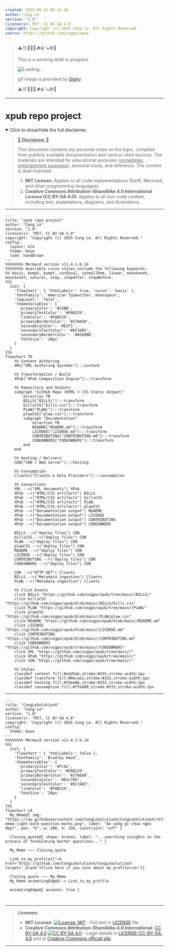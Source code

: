 ```yaml
---
created: 2025-06-21 05:31:26
author: Cong Le
version: "1.0"
license(s): MIT, CC BY-SA 4.0
copyright: Copyright (c) 2025 Cong Le. All Rights Reserved.
source: https://github.com/usgpo/xpub
---
```



> ⚠️🏗️🚧🦺🧱🪵🪨🪚🛠️👷
> 
> This is a working draft in progress
> 
> ![Loading...](https://media2.giphy.com/media/v1.Y2lkPTc5MGI3NjExMXVjejV3dnVjc2o5MXd3eXBvcDR1cHlzbHQ1Z2R6YjY0ZHpmdjJ6OCZlcD12MV9pbnRlcm5hbF9naWZfYnlfaWQmY3Q9Zw/hL9q5k9dk9l0wGd4e0/giphy.gif)
>
> gif image is provided by [Giphy](https://giphy.com)
> 
> ⚠️🏗️🚧🦺🧱🪵🪨🪚🛠️👷


----




# xpub repo project
<details open>
<summary>Click to show/hide the full disclaimer.</summary>
   
> <ins>📢 **Disclaimer** 🚨</ins>
>
> This document contains my personal notes on the topic,
> compiled from publicly available documentation and various cited sources.
> The materials are intended for educational purposes (<ins>sometimes, entertainment purposes</ins>), personal study, and reference.
> The content is dual-licensed:
> 1. **MIT License:** Applies to all code implementations (Swift, Mermaid, and other programming languages).
> 2. **Creative Commons Attribution-ShareAlike 4.0 International License (CC BY-SA 4.0):** Applies to all non-code content, including text, explanations, diagrams, and illustrations.

</details>


---

```mermaid
---
title: "xpub repo project"
author: "Cong Le"
version: "1.0"
license(s): "MIT, CC BY-SA 4.0"
copyright: "Copyright (c) 2025 Cong Le. All Rights Reserved."
config:
  layout: elk
  theme: base
  look: handDrawn
---
%%%%%%%% Mermaid version v11.4.1-b.14
%%%%%%%% Available curve styles include the following keywords:
%% basis, bumpX, bumpY, cardinal, catmullRom, linear, monotoneX, monotoneY, natural, step, stepAfter, stepBefore.
%%{
  init: {
    'flowchart': { 'htmlLabels': true, 'curve': 'basis' },
    'fontFamily': 'American Typewriter, monospace',
    'logLevel': 'fatal',
    'themeVariables': {
      'primaryColor': '#22BB',
      'primaryTextColor': '#F8B229',
      'lineColor': '#F8B229',
      'primaryBorderColor': '#27AE60',
      'secondaryColor': '#E2F1',
      'secondaryTextColor': '#6C3483',
      'secondaryBorderColor': '#A569BD',
      'fontSize': '20px'
    }
  }
}%%
flowchart TD
    %% Content Authoring
    XML["XML Authoring Systems"]:::content

    %% Transformation / Build
    XPub["XPub Composition Engine"]:::transform

    %% Repository and Outputs
    subgraph "GitHub Repo (HTML + CSS Static Output)"
        direction TB
        BILLS["BILLS/"]:::transform
        billsCSS["bills.css"]:::transform
        PLAW["PLAW/"]:::transform
        plawCSS["plaw.css"]:::transform
        subgraph "Documentation"
            direction TB
            README["README.md"]:::transform
            LICENSE["LICENSE.md"]:::transform
            CONTRIBUTING["CONTRIBUTING.md"]:::transform
            CODEOWNERS["CODEOWNERS"]:::transform
        end
    end

    %% Hosting / Delivery
    CDN["CDN / Web Server"]:::hosting

    %% Consumption
    Clients["Clients & Data Providers"]:::consumption

    %% Connections
    XML -->|"XML documents"| XPub
    XPub -->|"HTML/CSS artifacts"| BILLS
    XPub -->|"HTML/CSS artifacts"| billsCSS
    XPub -->|"HTML/CSS artifacts"| PLAW
    XPub -->|"HTML/CSS artifacts"| plawCSS
    XPub -->|"Documentation output"| README
    XPub -->|"Documentation output"| LICENSE
    XPub -->|"Documentation output"| CONTRIBUTING
    XPub -->|"Documentation output"| CODEOWNERS

    BILLS -->|"deploy files"| CDN
    billsCSS -->|"deploy files"| CDN
    PLAW -->|"deploy files"| CDN
    plawCSS -->|"deploy files"| CDN
    README -->|"deploy files"| CDN
    LICENSE -->|"deploy files"| CDN
    CONTRIBUTING -->|"deploy files"| CDN
    CODEOWNERS -->|"deploy files"| CDN

    CDN -->|"HTTP GET"| Clients
    BILLS -->|"Metadata ingestion"| Clients
    PLAW -->|"Metadata ingestion"| Clients

    %% Click Events
    click BILLS "https://github.com/usgpo/xpub/tree/main//BILLS/"
    click billsCSS "https://github.com/usgpo/xpub/blob/main//BILLS/bills.css"
    click PLAW "https://github.com/usgpo/xpub/tree/main//PLAW/"
    click plawCSS "https://github.com/usgpo/xpub/blob/main//PLAW/plaw.css"
    click README "https://github.com/usgpo/xpub/blob/main//README.md"
    click LICENSE "https://github.com/usgpo/xpub/blob/main//LICENSE.md"
    click CONTRIBUTING "https://github.com/usgpo/xpub/blob/main//CONTRIBUTING.md"
    click CODEOWNERS "https://github.com/usgpo/xpub/tree/main//CODEOWNERS"
    click XML "https://github.com/usgpo/xpub/tree/main//"
    click XPub "https://github.com/usgpo/xpub/tree/main//"
    click CDN "https://github.com/usgpo/xpub/tree/main//"

    %% Styles
    classDef content fill:#a2d5ab,stroke:#333,stroke-width:1px
    classDef transform fill:#9ecae1,stroke:#333,stroke-width:1px
    classDef hosting fill:#fdae6b,stroke:#333,stroke-width:1px
    classDef consumption fill:#ffe680,stroke:#333,stroke-width:1px

```

-----

<!-- 
```mermaid
%% Current Mermaid version
info
```  -->


```mermaid
---
title: "CongLeSolutionX"
author: "Cong Le"
version: "1.0"
license(s): "MIT, CC BY-SA 4.0"
copyright: "Copyright (c) 2025 Cong Le. All Rights Reserved."
config:
  theme: base
---
%%%%%%%% Mermaid version v11.4.1-b.14
%%{
  init: {
    'flowchart': { 'htmlLabels': false },
    'fontFamily': 'Bradley Hand',
    'themeVariables': {
      'primaryColor': '#fc82',
      'primaryTextColor': '#F8B229',
      'primaryBorderColor': '#27AE60',
      'secondaryColor': '#81c784',
      'secondaryTextColor': '#6C3483',
      'lineColor': '#F8B229',
      'fontSize': '20px'
    }
  }
}%%
flowchart LR
  My_Meme@{ img: "https://raw.githubusercontent.com/CongLeSolutionX/CongLeSolutionX/refs/heads/main/assets/images/My-meme-light-bulb-question-marks.png", label: "Ăn uống gì chưa ngừi đẹp?", pos: "b", w: 200, h: 150, constraint: "off" }

  Closing_quote@{ shape: braces, label: "...searching insights in the process of formulating better questions..." }
    
  My_Meme ~~~ Closing_quote
    
  Link_to_my_profile{{"<a href='https://github.com/CongLeSolutionX/CongLeSolutionX' target='_blank'>Click here if you care about my profile</a>"}}

  Closing_quote ~~~ My_Meme
  My_Meme animatingEdge@--> Link_to_my_profile
  
  animatingEdge@{ animate: true }



```

---
>**Licenses:**
>
>- **MIT License:**  [![License: MIT](https://img.shields.io/badge/License-MIT-yellow.svg)](LICENSE) - Full text in [LICENSE](LICENSE) file.
>- **Creative Commons Attribution-ShareAlike 4.0 International**: [CC BY-SA 4.0](https://creativecommons.org/licenses/by-sa/4.0/) [![CC BY-SA 4.0](https://licensebuttons.net/l/by-sa/4.0/88x31.png)](https://creativecommons.org/licenses/by-sa/4.0/) - Legal details in [LICENSE-CC-BY-SA-4.0](THE_PAST/LICENSE-CC-BY-SA-4.0) and at [Creative Commons official site](https://creativecommons.org/licenses/by-sa/4.0/).
>
---